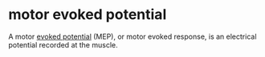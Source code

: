 # motor evoked potential
A motor [evoked potential](https://en.wikipedia.org/wiki/Evoked_potential) (MEP), or motor evoked response, is an electrical potential recorded at the muscle.